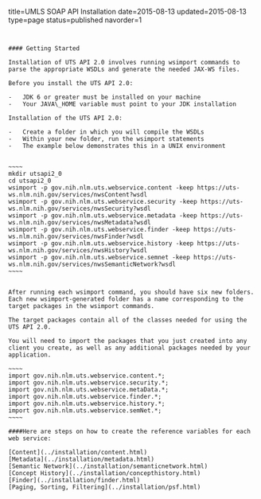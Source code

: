 title=UMLS SOAP API Installation
date=2015-08-13
updated=2015-08-13
type=page
status=published
navorder=1
~~~~~~


#### Getting Started

Installation of UTS API 2.0 involves running wsimport commands to parse the appropriate WSDLs and generate the needed JAX-WS files.

Before you install the UTS API 2.0:

-   JDK 6 or greater must be installed on your machine
-   Your JAVA\_HOME variable must point to your JDK installation

Installation of the UTS API 2.0:

-   Create a folder in which you will compile the WSDLs
-   Within your new folder, run the wsimport statements
-   The example below demonstrates this in a UNIX environment


~~~~
mkdir utsapi2_0
cd utsapi2_0
wsimport -p gov.nih.nlm.uts.webservice.content -keep https://uts-ws.nlm.nih.gov/services/nwsContent?wsdl
wsimport -p gov.nih.nlm.uts.webservice.security -keep https://uts-ws.nlm.nih.gov/services/nwsSecurity?wsdl
wsimport -p gov.nih.nlm.uts.webservice.metadata -keep https://uts-ws.nlm.nih.gov/services/nwsMetadata?wsdl
wsimport -p gov.nih.nlm.uts.webservice.finder -keep https://uts-ws.nlm.nih.gov/services/nwsFinder?wsdl
wsimport -p gov.nih.nlm.uts.webservice.history -keep https://uts-ws.nlm.nih.gov/services/nwsHistory?wsdl
wsimport -p gov.nih.nlm.uts.webservice.semnet -keep https://uts-ws.nlm.nih.gov/services/nwsSemanticNetwork?wsdl
~~~~


After running each wsimport command, you should have six new folders.
Each new wsimport-generated folder has a name corresponding to the target packages in the wsimport commands.

The target packages contain all of the classes needed for using the UTS API 2.0.

You will need to import the packages that you just created into any client you create, as well as any additional packages needed by your application.

~~~~
import gov.nih.nlm.uts.webservice.content.*;
import gov.nih.nlm.uts.webservice.security.*;
import gov.nih.nlm.uts.webservice.metaData.*;
import gov.nih.nlm.uts.webservice.finder.*;
import gov.nih.nlm.uts.webservice.history.*;
import gov.nih.nlm.uts.webservice.semNet.*;
~~~~

####Here are steps on how to create the reference variables for each web service:

[Content](../installation/content.html)
[Metadata](../installation/metadata.html)
[Semantic Network](../installation/semanticnetwork.html)
[Concept History](../installation/concepthistory.html)
[Finder](../installation/finder.html)
[Paging, Sorting, Filtering](../installation/psf.html)
